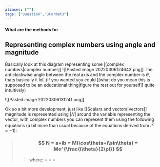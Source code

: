 ```yaml
---
aliases: [""]
tags: ["Question","QFormat3"]
---
```


#### What are the methods for
## Representing complex numbers using angle and magnitude
Basically look at this diagram representing some [[complex numbers|complex number]]
![[Pasted image 20220306124642.png]]
The anticlockwise angle between the real axis and the complex number is $\theta$, thats basically it lol. (if you wanted you could [[what do you mean this is supposed to be an educational thing|figure the rest out for yourself]] quite intuitively)

![[Pasted image 20220306131241.png]]

Ok so a bit more development, just like [[Scalars and vectors|vectors]] magnitude is represented using $|N|$ around the variable representing the vector, with complex numbers you can represent them using the following equations (a bit more than usual because of the equations derived from $i^{2}=-1$):
> ### $$ N = a+ib = M(\cos\theta+i\sin\theta) = Me^{\frac{i\theta}{2\pi}} $$ 
>> where:
>> $=$ 
>> $=$
>> $=$
